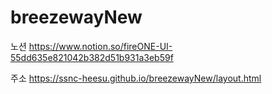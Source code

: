 # breezewayNew

노션
https://www.notion.so/fireONE-UI-55dd635e821042b382d51b931a3eb59f

주소
https://ssnc-heesu.github.io/breezewayNew/layout.html
